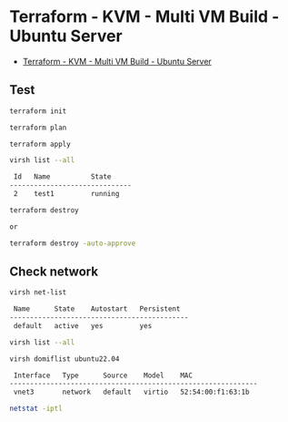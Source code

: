 # Terraform - KVM - Multi VM Build - Ubuntu Server

* [Terraform - KVM - Multi VM Build - Ubuntu Server](https://www.youtube.com/watch?v=Lt8cHwy-jEM&list=PL98Ky4zUU6hunuznC4JJGj1iao4PNoZX_&index=10)

## Test

```sh
terraform init

terraform plan

terraform apply
```

```sh
virsh list --all

 Id   Name          State
------------------------------
 2    test1         running
```


```sh
terraform destroy

or

terraform destroy -auto-approve
```

## Check network

```sh
virsh net-list

 Name      State    Autostart   Persistent
--------------------------------------------
 default   active   yes         yes
```

```sh
virsh list --all
```


```sh
virsh domiflist ubuntu22.04

 Interface   Type      Source    Model    MAC
-------------------------------------------------------------
 vnet3       network   default   virtio   52:54:00:f1:63:1b
```

```sh
netstat -iptl
```